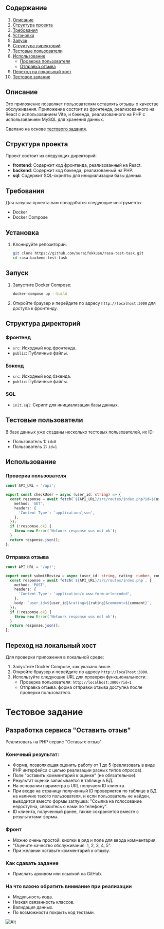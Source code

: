 ## Содержание

1. [Описание](#описание)
2. [Структура проекта](#структура-проекта)
3. [Требования](#требования)
4. [Установка](#установка)
5. [Запуск](#запуск)
6. [Структура директорий](#структура-директорий)
7. [Тестовые пользователи](#тестовые-пользователи)
8. [Использование](#использование)
    - [Проверка пользователя](#проверка-пользователя)
    - [Отправка отзыва](#отправка-отзыва)
9. [Переход на локальный хост](#переход-на-локальный-хост)
10. [Тестовое задание](#тестовое-задание)
## Описание

Это приложение позволяет пользователям оставлять отзывы о качестве обслуживания. Приложение состоит из фронтенда, реализованного на React с использованием Vite, и бэкенда, реализованного на PHP с использованием MySQL для хранения данных.

Сделано на основе [тестового задания](#тестовое-задание). 

## Структура проекта

Проект состоит из следующих директорий:

- **frontend**: Содержит код фронтенда, реализованный на React.
- **backend**: Содержит код бэкенда, реализованный на PHP.
- **sql**: Содержит SQL-скрипты для инициализации базы данных.

## Требования

Для запуска проекта вам понадобятся следующие инструменты:

- Docker
- Docker Compose

## Установка

1. Клонируйте репозиторий:

   ```sh
   git clone https://github.com/suraifokkusu/rasa-test-task.git
   cd rasa-backend-test-task
   ```

## Запуск

1. Запустите Docker Compose:

   ```sh
   docker-compose up --build
   ```

2. Откройте браузер и перейдите по адресу `http://localhost:3000` для доступа к фронтенду.

## Структура директорий

### Фронтенд

- `src`: Исходный код фронтенда.
- `public`: Публичные файлы.

### Бэкенд

- `src`: Исходный код бэкенда.
- `public`: Публичные файлы.

### SQL

- `init.sql`: Скрипт для инициализации базы данных.

## Тестовые пользователи

В базе данных уже созданы несколько тестовых пользователей, их ID:

- Пользователь 1: `id=0`
- Пользователь 2: `id=1`
## Использование

### Проверка пользователя

```typescript
const API_URL = '/api';

export const checkUser = async (user_id: string) => {
  const response = await fetch(`${API_URL}/src/routes/index.php?id=${user_id}`, {
    method: 'GET',
    headers: {
      'Content-Type': 'application/json',
    },
  });
  if (!response.ok) {
    throw new Error('Network response was not ok');
  }
  return response.json();
};
```

### Отправка отзыва

```typescript
const API_URL = '/api';

export const submitReview = async (user_id: string, rating: number, comment: string) => {
  const response = await fetch(`${API_URL}/src/routes/index.php`, {
    method: 'POST',
    headers: {
      'Content-Type': 'application/x-www-form-urlencoded',
    },
    body: `user_id=${user_id}&rating=${rating}&comment=${comment}`,
  });
  if (!response.ok) {
    throw new Error('Network response was not ok');
  }
  return response.json();
};
```
## Переход на локальный хост

Для проверки приложения в локальной среде:

1. Запустите Docker Compose, как указано выше.
2. Откройте браузер и перейдите по адресу `http://localhost:3000`.
3. Используйте следующие URL для проверки функциональности:
   - Проверка пользователя: `http://localhost:3000/?id=1`
   - Отправка отзыва: форма отправки отзыва доступна после проверки пользователя.

# Тестовое задание

## Разработка сервиса "Оставить отзыв"

Реализовать на PHP сервис "Оставьте отзыв".

### Конечный результат:

- Форма, позволяющая оценить работу от 1 до 5 (реализовать в виде PHP интерфейса с целью реализации разных типов опросов).
- Поле "оставить комментарий к оценке" (не обязательное).
- Результат оценки записывается в таблицу в БД.
- На основании параметра в URL получаем ID клиента.
- При входе на страницу полученный ID проверяется по таблице в БД на наличие такого пользователя, и если пользователь не найден, выводится вместо формы заглушка: "Ссылка на голосование недоступна, свяжитесь с нами по телефону".
- ID клиента, полученный ранее, также сохраняется вместе с результатами формы.

### Фронт

- Можно очень простой: кнопки в ряд и поле для ввода комментария.
- "Оцените качество обслуживания: 1, 2, 3, 4, 5".
- При желании оставьте комментарий к отзыву.

### Как сдавать задание

- Прислать архивом или ссылкой на GitHub.

### На что важно обратить внимание при реализации

- Модульность кода.
- Низкая связанность классов.
- Валидация данных.
- По возможности покрыть код тестами.

![Alt](https://repobeats.axiom.co/api/embed/66b3cb1d03bece2f75b6cc95aa5fa5445f00aa2f.svg "Repobeats analytics image")
